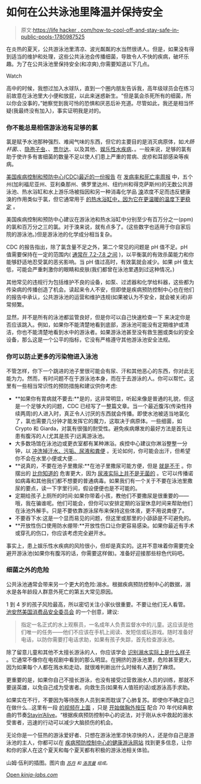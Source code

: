 # 如何在公共泳池里降温并保持安全

> 原文:[https://life hacker . com/how-to-cool-off-and-stay-safe-in-public-pools-1780987525](https://lifehacker.com/how-to-cool-off-and-stay-safe-in-public-pools-1780987525)

在炎热的夏天，公共游泳池里清凉、波光粼粼的水当然很诱人。但是，如果没有得到适当的维护和处理，这些公共泳池会传播细菌，导致令人不快的疾病，破坏乐趣。为了在公共泳池里保持安全(和凉爽),你需要知道以下几点。

Watch

高中的时候，我想过加入水球队，直到一个圈内朋友告诉我，高年级球员会在练习前故意在泳池里大小便和放屁，以此来迷惑新生。“但是氯会杀死所有的细菌，所以你会没事的，”她察觉到我可怜的恐惧和厌恶后补充道。尽管如此，我还是相当怀疑(我最终没有加入)，事实证明我是对的。

### 你不能总是相信游泳池有足够的氯

氯是赋予水池那种强烈、难闻气味的东西，但它的主要目的是消灭病原体，如*大肠杆菌*、、[隐孢子虫](http://www.cdc.gov/parasites/crypto/)、、[贾尔达](http://www.cdc.gov/parasites/giardia/)、以及其他、[娱乐性水疾病](http://www.cdc.gov/healthywater/swimming/rwi/)、。一般来说，足够的氯有助于使许多有害细菌的数量不足以使人们患上严重的胃病、皮疹和耳部感染等疾病。

[美国疾病控制和预防中心(CDC)最近的一份报告](http://www.cdc.gov/mmwr/volumes/65/ss/ss6505a1.htm) 在 [发病率和死亡率周报](http://www.cdc.gov/mmwr/index.html) 中，五个州(加利福尼亚州、亚利桑那州、佛罗里达州、纽约州和得克萨斯州)的无数公共游泳池、热水浴缸和水上游乐场被指因和另一种消毒化学品 [溴](https://en.wikipedia.org/wiki/Bromine)浓度不足而违反健康溴的作用类似于氯，但它通常用于 [的热水浴缸中，因为它在更温暖的温度下更稳定](http://www.learnaboutpools.com/chlorinebromine.html) 。

美国疾病控制和预防中心建议在游泳池和热水浴缸中分别至少有百万分之一(ppm)的氯和百万分之三的氯。对于溴来说，就有点多了。(这些数字也适用于你自家后院的游泳池。)但是游泳池的化学成分相当复杂。

CDC 的报告指出，除了氯含量不足之外，第二个常见的问题是 pH 值不足。pH 值需要保持在一定的范围内( [通常在 7.2-7.8 之间](http://www.cdc.gov/healthywater/swimming/residential/disinfection-testing.html) )，以平衡氯的有效杀菌能力和你能够舒适地忍受氯的恶劣影响。当 pH 值过高时，有效氯就会减少。如果 pH 值太低，可能会严重刺激你的眼睛和皮肤(我们都曾在泳池里遇到过这种情况。)

其他常见的违规行为包括维护不良的设备，如泵、过滤器和化学给料器，这些都为传染病的传播创造了机会。读起来令人不安，但即使是疾病预防控制中心也在他们的报告中承认，公共游泳池的运营和维护违规(如果被认为不安全，就会被关闭)非常频繁。

显然，并不是所有的泳池都监管良好，但是你可以自己快速检查一下 来决定你是否应该跳入。例如，如果你不能清楚地看到底部，游泳池可能没有定期维护或清洁，你也不能清楚地看到水中的游泳者。如果游泳池甚至没有救生圈或类似的安全设备，那么这是一个公平的指标，它没有严格遵守其他游泳池安全法规。

### 你可以防止更多的污染物进入泳池

不管怎样，你下一个跳进的池子里很可能会有尿、汗和其他恶心的东西，你对此无能为力。然而，有时问题不在于游泳池本身，而在于去游泳的人。你可以帮忙。这里有一些相当常识性的预防措施和建议供你考虑:

*   **如果你有胃病就不要去:**是的，这非常明显，听起来像是普通的礼貌，但这是一个足够大的问题，CDC 已经写了一整篇文章。当一个最近腹泻(传染性持续两周)的人进入时，真正令人讨厌的东西就会传播。即使水池被适当地氯化了，氯也需要几分钟才能发挥它的魔力，这取决于病原体。一些细菌，如 Crypto 和 Giarda，对氯有很强的耐受性。避免疾病爆发的最好方法是首先让患有腹泻的人(尤其是孩子)远离游泳池。
*   大多数场馆在泳池边或更衣室都有某种淋浴。疾控中心建议你淋浴整整一分钟，以 [冲洗掉汗水、污垢、尿液和粪便](http://www.cdc.gov/features/healthyswimming/) 。无论如何，你可能会出汗，但希望你不会在水里小便或大便...
*   **说真的，不要在池子里撒尿:**在池子里撒尿可能方便，但是 [就是不干](http://www.cdc.gov/healthywater/swimming/pools/irritants-indoor-pool-air-quality.html) 。你摆出的 [比你知道的](http://www.waterandhealth.org/warning-peeing-pool-hazardous-health/) 危害更大，因为 [尿液实际上并不是无菌的](https://www.loyolamedicine.org/news/study-debunks-common-misconception-urine-sterile-05192014) 。它可以传播诺如病毒和其他我们都不想要的普通病毒。如果我们有一个关于不要在泳池里撒尿的要点，读一下字里行间，假设便便也是不可能的。
*   定期给孩子上厕所的时间:如果你带着小孩，教他们不要撒尿是很重要的——哦，我在骗谁呢。他们可能会，但你可以安排定期的浴室休息时间来帮助他们在泳池外解手。只是不要依靠游泳尿布来保持这些体液，更不用说粪便了。
*   不要吞下水:这是一个显而易见的问题，但这里或那里的小舔舔是不可避免的。
*   **开放性伤口使用防水绷带:**开放性伤口让你更容易感染。如果你最近有手术或穿孔的伤口，你应该考虑完全避开水。

事实上，患上娱乐性水疾病的风险很小，但却是真实的。这并不意味着你需要完全避开游泳池(如果你有腹泻的话，你需要这样做)。准备好迎接那些棕色代码吧。

### 细菌之外的危险

公共泳池通常会带来另一个更大的危险:溺水。根据疾病预防控制中心的数据，溺水是各年龄段人群意外死亡的第五大常见原因。

1 到 4 岁的孩子风险最高，所以密切关注小家伙很重要。不要让他们无人看管。 [池安然](http://www.poolsafely.gov/)[美国消费品安全委员会](http://www.cpsc.gov/) 的一个创意，建议:

> 指定一名正式的水上观察员，一名成年人负责监督水中的儿童。这应该是他们唯一的任务——他们不应该在手机上阅读、发短信或玩游戏。随时准备好电话，以防你需要打电话求助，如果有孩子失踪，首先检查游泳池。

除了留意儿童和其他不太擅长游泳的人，你应该学会 [识别溺水实际上是什么样子](https://lifehacker.com/use-this-infographic-to-identify-what-drowning-really-l-1598135751) 。它通常不像你在电视剧中看到的那么明显。在拥挤的游泳池里，危险甚至更大，因为如果每个人都在溅水和走动，就很难判断出什么时候有人遇到了麻烦。

更重要的是，如果你自己不擅长游泳，也没有接受过营救溺水人员的训练，那就不要逞英雄，以免自己成为受害者。向救生员(如果有人值班的话)或游泳高手求助。

如果实在不行，不要因为等待医务人员到来而耽误了心肺复苏。即使你不确定自己在做什么...这里有一段 [的视频在上面](http://lifehacker.com/this-one-minute-video-may-help-you-save-someones-life-1476012285) ，只是 [开始做胸外按压](https://lifehacker.com/all-the-first-aid-stuff-thats-changed-since-you-first-l-1742121480) 配合 70 年代经典歌曲的节奏[Stayin‘Alive](https://www.youtube.com/watch?v=I_izvAbhExY)。“根据疾病预防控制中心的说法，对于刚从水中救起的溺水受害者，迅速的行动可以减少大脑损伤的机会。

无论你是一个狂热的游泳爱好者、只想在游泳池里凉快凉快的人，还是你自己是游泳池的主人，你都可以在 [疾病预防控制中心的健康游泳网站](http://www.cdc.gov/healthywater/swimming/) 找到更多信息，让你和你的家人在这个夏天和每个夏天都有积极的游泳池相关体验。

山姆·伍利的插图。图片由 [*<small>苏丹</small>*](https://flic.kr/p/vqxWsQ) *<small>和</small>* [*<small>洛茨曼</small>*](https://flic.kr/p/fUgrMv) *<small>组成。</small>*

[Open *kinja-labs.com*](http://kinja-labs.com/related-widget/?posts=1766384373,1742121480,1746632949&title=Recommended%20stories)